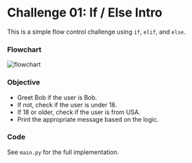 # Challenge 01: If / Else Intro

This is a simple flow control challenge using `if`, `elif`, and `else`.

### Flowchart
![flowchart](flowchart.png)

### Objective
- Greet Bob if the user is Bob.
- If not, check if the user is under 18.
- If 18 or older, check if the user is from USA.
- Print the appropriate message based on the logic.

### Code
See `main.py` for the full implementation.

